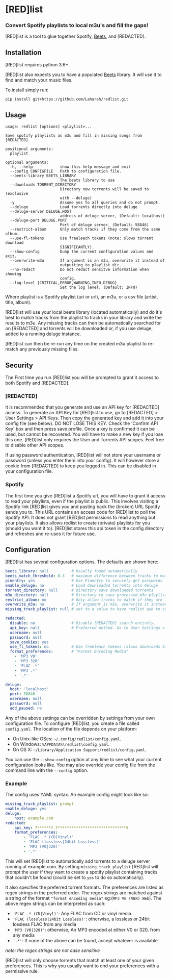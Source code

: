 # [RED]list
### Convert Spotify playlists to local m3u's and fill the gaps!

[RED]list is a tool to glue together Spotify, [Beets](https://beets.io), and [REDACTED].

## Installation
[RED]list requires python 3.6+. 

[RED]list also expects you to have a populated [Beets](https://beets.io)
library. It will use it to find and match your music files.

To install simply run:

`pip install git+https://github.com/Laharah/redlist.git`

## Usage
```
usage: redlist [options] <playlist>...

Save spotify playlists as m3u and fill in missing songs from [REDACTED]

positional arguments:
  playlist

optional arguments:
  -h, --help            show this help message and exit
  --config CONFIGFILE   Path to configuration file.
  --beets-library BEETS_LIBRARY
                        The beets library to use
  --downloads TORRENT_DIRECTORY
                        Directory new torrents will be saved to (exclusive
                        with --deluge)
  -y                    Assume yes to all queries and do not prompt.
  --deluge              Load torrents directly into deluge
  --deluge-server DELUGE.HOST
                        address of deluge server, (Default: localhost)
  --deluge-port DELUGE.PORT
                        Port of deluge server, (Default: 58846)
  --restrict-album      Only match tracks if they come from the same album.
  --use-fl-tokens       Use freeleach tokens (note: slows torrent download
                        SIGNIFICANTLY).
  --show-config         Dump the current configuration values and exit.
  --overwrite-m3u       If argument is an m3u, overwrite it instead of
                        outputting to playlist dir.
  --no-redact           Do not redact sensitve information when showing
                        config.
  --log-level {CRITICAL,ERROR,WARNING,INFO,DEBUG}
                        Set the log level. (Default: INFO)
```

Where playlist is a Spotify playlist (uri or url), an m3u, or a csv file (artist, title, album). 

[RED]list will use your local beets library (located automatically) and do it's best to
match tracks from the playlist to tracks in your library and write the results to m3u. Any
missing tracks can then be automatically searched for on [REDACTED] and torrents will be
downloaded or, if you use deluge, added to a running deluge instance. 

[RED]list can then be re-run any time on the created m3u playlist to re-match any
previously missing files.


## Security

The First time you run [RED]list you will be prompted to grant it access to both Spotify
and [REDACTED].

### [REDACTED]

It is recommended that you generate and use an API key for [REDACTED] access.  To generate
an API Key for [RED]list to use, go to [REDACTED] > User Settings > API Keys. Then copy
the generated key and add it into your config file (see below). DO NOT LOSE THIS KEY.
Check the 'Confirm API Key' box and then press save profile. Once a key is confirmed it
can be used, but cannot be recovered.  You will have to make a new key if you lose this
one. [RED]list only requires the User and Torrents API scopes. Feel free to disable other
API scopes.

If using password authentication, [RED]list will not store your username or password
(unless you enter them into your config). It will however store a cookie from [REDACTED]
to keep you logged in. This can be disabled in your configuration file.

### Spotify

The first time you give [RED]list a Spotify url, you will have to grant it access to read
your playlists, even if the playlist is public. This involves visiting a Spotify link
[RED]list gives you and pasting back the (broken) URL Spotify sends you to. This URL
contains an access code for [RED]list to poll the Spotify API. It does not grant [RED]list
permissions to read anything but your playlists.  It also allows redlist to create
(private) playlists for you (should you want it to). [RED]list stores this api token in
the config directory and refreshes and re-uses it for future use.

## Configuration

[RED]list has several configuration options. The defaults are shown here:
``` yaml
beets_library: null          # Usually found automatically
beets_match_threshold: 0.3   # maximum difference between tracks to match (lower is stricter)
pinentry: yes                # Use Pinentry to securely get passwords
enable_deluge: no            # Load downloaded torrents into deluge
torrent_directory: null      # Directory save downloaded torrents
m3u_directory: null          # Directory to save processed m3u playlists
restrict_album: no           # Only allow tracks to match if they are from the same album
overwrite_m3u: no            # If argument is m3u, overwrite it instead of saving to m3u_dir
missing_track_playlist: null # set to a value to have redlist ask to create a spotify playlist of missing tracks

redacted:
  disable: no                # Disable [REDACTED] search entirely.
  api_key: null              # Preferred method. Go to User Settings > API Keys and confirm a new key.
  username: null
  password: null
  save_cookies: yes
  use_fl_tokens: no          # Use freeleach tokens (slows downloads SIGNIFICANTLY)
  format_preferences:        # "Format Encoding Media"
    - 'MP3 V0'
    - 'MP3 320'
    - 'FLAC .*'
    - 'MP3 .*'
    - '.*'

deluge:
  host: 'localhost'
  port: 58846
  username: null
  password: null
  add_paused: no
```

Any of the above settings can be overridden by settings from your own configuration file.
To configure [RED]list, you create a file called `config.yaml`. The location of the file
depends on your platform:

* On Unix-like OSes: `~/.config/redlist/config.yaml`.
* On Windows: `%APPDATA%\redlist\config.yaml`.
* On OS X: `~/Library/Application Support/redlist/config.yaml`.

You can use the `--show-config` option at any time to see what your current
configuration looks like. You may also override your config file from the
command line with the `--config` option.

### Example
The config uses YAML syntax. An example config might look like so:
``` yaml
missing_track_playlist: prompt
enable_deluge: yes
deluge:
    host: example.com
redacted:
    api_key: 7******f.7******************************5
    format_preferences:
        - 'FLAC .* (CD|Vinyl)'
        - 'FLAC (lossless|24bit Lossless)'
        - 'MP3 (V0|320)'
        - '.*'
```

This will set [RED]list to automatically add torrents to a deluge server running at
example.com. By setting `missing_track_playlist` [RED]list will prompt the user if they
want to create a spotify playlist containing tracks that couldn't be found (could be set
to `yes` to do so automatically). 

It also specifies the preferred torrent formats. The preferences are listed as regex
strings in the preferred order. The regex strings are matched against a string of the
format `"format encoding media"` eg:(`MP3 V0 (VBR) Web`).  The above regex strings can be
interpreted as such:

- `'FLAC .* (CD|Vinyl)'`: Any FLAC from CD or vinyl media.
- `'FLAC (lossless|24bit Lossless)'`: otherwise, a lossless or 24bit lossless FLAC from any media
- `'MP3 (V0|320)'`: otherwise, An MP3 encoded at either V0 or 320, from any media
- `'.*'`: If none of the above can be found, accept whatever is available

*note: the regex strings are not case sensitive*

[RED]list will only choose torrents that match at least one of your given preferences.
This is why you usually want to end your preferences with a permissive rule.

